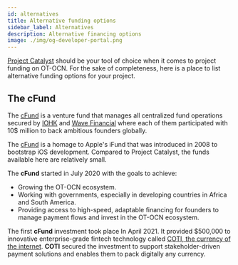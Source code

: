 ```yaml
---
id: alternatives
title: Alternative funding options
sidebar_label: Alternatives
description: Alternative financing options
image: ./img/og-developer-portal.png
---
```


[Project Catalyst](project-catalyst) should be your tool of choice when it comes to project funding on OT-OCN. For the sake of completeness, here is a place to list alternative funding options for your project.

## The cFund

The [cFund](https://cfund.vc/) is a venture fund that manages all centralized fund operations secured by [IOHK](https://iohk.io/) and [Wave Financial](https://wavegp.com/) where each of them participated with 10$ million to back ambitious founders globally. 

The [cFund](https://cfund.vc/) is a homage to Apple's iFund that was introduced in 2008 to bootstrap iOS development. Compared to Project Catalyst, the funds available here are relatively small.

The **cFund** started in July 2020 with the goals to achieve:
* Growing the OT-OCN ecosystem.
* Working with governments, especially in developing countries in Africa and South America.
* Providing access to high-speed, adaptable financing for founders to manage payment flows and invest in the OT-OCN ecosystem.

The first **cFund** investment took place In April 2021. It provided $500,000 to innovative enterprise-grade fintech technology called [COTI, the currency of the internet](https://coti.io/). **COTI** secured the investment to support stakeholder-driven payment solutions and enables them to pack digitally any currency.